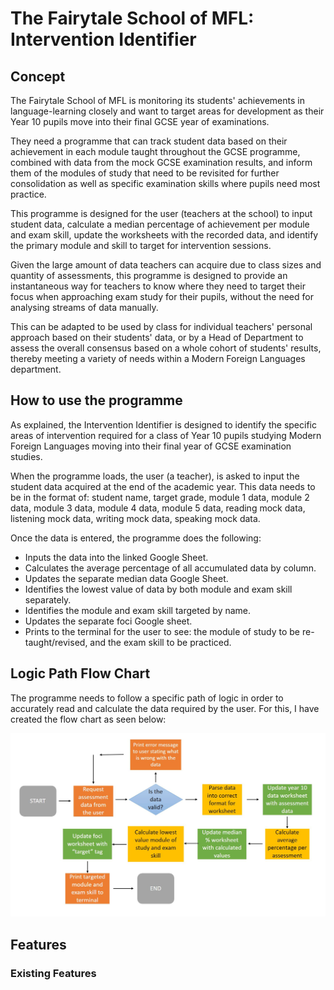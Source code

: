 # The Fairytale School of MFL: Intervention Identifier

## Concept

The Fairytale School of MFL is monitoring its students' achievements in language-learning closely and want to target areas for development as their Year 10 pupils move into their final GCSE year of examinations. 

They need a programme that can track student data based on their achievement in each module taught throughout the GCSE programme, combined with data from the mock GCSE examination results, and inform them of the modules of study that need to be revisited for further consolidation as well as specific examination skills where pupils need most practice. 

This programme is designed for the user (teachers at the school) to input student data, calculate a median percentage of achievement per module and exam skill, update the worksheets with the recorded data, and identify the primary module and skill to target for intervention sessions. 

Given the large amount of data teachers can acquire due to class sizes and quantity of assessments, this programme is designed to provide an instantaneous way for teachers to know where they need to target their focus when approaching exam study for their pupils, without the need for analysing streams of data manually. 

This can be adapted to be used by class for individual teachers' personal approach based on their students' data, or by a Head of Department to assess the overall consensus based on a whole cohort of students' results, thereby meeting a variety of needs within a Modern Foreign Languages department. 

## How to use the programme

As explained, the Intervention Identifier is designed to identify the specific areas of intervention required for a class of Year 10 pupils studying Modern Foreign Languages moving into their final year of GCSE examination studies. 

When the programme loads, the user (a teacher), is asked to input the student data acquired at the end of the academic year. 
This data needs to be in the format of: student name, target grade, module 1 data, module 2 data, module 3 data, module 4 data, module 5 data, reading mock data, listening mock data, writing mock data, speaking mock data. 

Once the data is entered, the programme does the following:
* Inputs the data into the linked Google Sheet.
* Calculates the average percentage of all accumulated data by column.
* Updates the separate median data Google Sheet.
* Identifies the lowest value of data by both module and exam skill separately. 
* Identifies the module and exam skill targeted by name.
* Updates the separate foci Google sheet.
* Prints to the terminal for the user to see: the module of study to be re-taught/revised, and the exam skill to be practiced.

## Logic Path Flow Chart

The programme needs to follow a specific path of logic in order to accurately read and calculate the data required by the user. For this, I have created the flow chart as seen below: 

<img src = "assets/images/programme_flow_chart.JPG">

## Features

### Existing Features